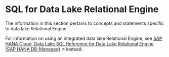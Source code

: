 <!-- loio7f81df14233b453781f287219a56d41e -->

# SQL for Data Lake Relational Engine

The information in this section pertains to concepts and statements specific to data lake Relational Engine.

For information on using an integrated data lake Relational Engine, see [SAP HANA Cloud, Data Lake SQL Reference for Data Lake Relational Engine (SAP HANA DB-Managed)](https://help.sap.com/viewer/a898e08b84f21015969fa437e89860c8/2023_2_QRC/en-US/74814c5dca454066804e5670fa2fe4f5.html "This document provides reference information for SQL syntax unique to the data lake Relational Engine layer of SAP HANA database.") :arrow_upper_right: instead.

